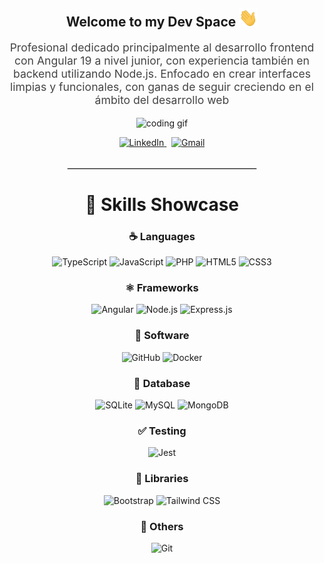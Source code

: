 <div align="center">

  <h2>
    Welcome to my Dev Space
    <img src="https://raw.githubusercontent.com/ABSphreak/ABSphreak/master/gifs/Hi.gif" width="30" alt="Hi" />
  </h2>

  <p style="max-width: 600px; font-size: 1.1rem; color: #444;">
        Profesional dedicado principalmente al desarrollo frontend con Angular 19 a nivel junior, con experiencia también en backend utilizando Node.js. Enfocado en crear interfaces limpias y funcionales, con ganas de seguir creciendo en el ámbito del desarrollo web
  </p>

  <img src="https://user-images.githubusercontent.com/5713670/87202985-820dcb80-c2b6-11ea-9f56-7ec461c497c3.gif" width="200" alt="coding gif" />

  <p>
    <a href="https://www.linkedin.com/in/jose-manuel-illana-benavides-8177a8267/" target="_blank" rel="noopener noreferrer">
      <img src="https://img.shields.io/badge/LinkedIn-0A66C2?style=for-the-badge&logo=linkedin&logoColor=white" alt="LinkedIn" />
    </a>
    &nbsp;
    <a href="mailto:jmabenavides25@gmail.com" target="_blank" rel="noopener noreferrer">
      <img src="https://img.shields.io/badge/Gmail-D14836?style=for-the-badge&logo=gmail&logoColor=white" alt="Gmail" />
    </a>
  </p>

  <hr style="width: 60%; margin: 2rem auto; border: 0.5px solid #ddd;" />

  <h1>🧠 Skills Showcase</h1>

  <h3>☕️ Languages</h3>
  <p>
    <img src="https://img.shields.io/badge/typescript-3178C6.svg?style=for-the-badge&logo=typescript&logoColor=white" alt="TypeScript" />
    <img src="https://img.shields.io/badge/JavaScript-%23F7DF1E.svg?style=for-the-badge&logo=javascript&logoColor=black" alt="JavaScript" />
    <img src="https://img.shields.io/badge/PHP-777BB4.svg?style=for-the-badge&logo=php&logoColor=white" alt="PHP" />
    <img src="https://img.shields.io/badge/HTML5-%23E34F26.svg?style=for-the-badge&logo=html5&logoColor=white" alt="HTML5" />
    <img src="https://img.shields.io/badge/CSS-%231572B6.svg?style=for-the-badge&logo=css3&logoColor=white" alt="CSS3" />
  </p>

  <h3>⚛️ Frameworks</h3>
  <p>
    <img src="https://img.shields.io/badge/Angular-DD0031.svg?style=for-the-badge&logo=angular&logoColor=white" alt="Angular" />
    <img src="https://img.shields.io/badge/node.js-339933.svg?style=for-the-badge&logo=nodedotjs&logoColor=white" alt="Node.js" />
    <img src="https://img.shields.io/badge/Express.js-000000.svg?style=for-the-badge&logo=express&logoColor=white" alt="Express.js" />
  </p>

  <h3>📝 Software</h3>
  <p>
    <img src="https://img.shields.io/badge/github-%23121011.svg?style=for-the-badge&logo=github&logoColor=white" alt="GitHub" />
    <img src="https://img.shields.io/badge/docker-2496ED.svg?style=for-the-badge&logo=docker&logoColor=white" alt="Docker" />
  </p>

  <h3>🐬 Database</h3>
  <p>
    <img src="https://img.shields.io/badge/sqlite-003B57.svg?style=for-the-badge&logo=sqlite&logoColor=white" alt="SQLite" />
    <img src="https://img.shields.io/badge/mysql-4479A1.svg?style=for-the-badge&logo=mysql&logoColor=white" alt="MySQL" />
    <img src="https://img.shields.io/badge/mongodb-47A248.svg?style=for-the-badge&logo=mongodb&logoColor=white" alt="MongoDB" />
  </p>

  <h3>✅ Testing</h3>
  <p>
    <img src="https://img.shields.io/badge/Jest-C21325.svg?style=for-the-badge&logo=jest&logoColor=white" alt="Jest" />
  </p>

  <h3>📘 Libraries</h3>
  <p>
    <img src="https://img.shields.io/badge/Bootstrap-7952B3.svg?style=for-the-badge&logo=bootstrap&logoColor=white" alt="Bootstrap" />
    <img src="https://img.shields.io/badge/tailwind_css-06B6D4.svg?style=for-the-badge&logo=tailwindcss&logoColor=white" alt="Tailwind CSS" />
  </p>

  <h3>🐙 Others</h3>
  <p>
    <img src="https://img.shields.io/badge/git-%23F05033.svg?style=for-the-badge&logo=git&logoColor=white" alt="Git" />
  </p>

</div>
